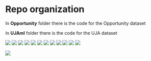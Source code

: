 # Repo organization

In **Opportunity** folder there is the code for the Opportunity dataset

In **UJAml** folder there is the code for the UJA dataset

![](https://github.com/SqrtPapere/ActivityRecognition_DeepLearning/blob/master/readme_images/presentation/2%20.tiff)
![](https://github.com/SqrtPapere/ActivityRecognition_DeepLearning/blob/master/readme_images/presentation/2%20.tiff)
![](https://github.com/SqrtPapere/ActivityRecognition_DeepLearning/blob/master/readme_images/presentation/2%20.tiff)
![](https://github.com/SqrtPapere/ActivityRecognition_DeepLearning/blob/master/readme_images/presentation/2%20.tiff)
![](https://github.com/SqrtPapere/ActivityRecognition_DeepLearning/blob/master/readme_images/presentation/2%20.tiff)
![](https://github.com/SqrtPapere/ActivityRecognition_DeepLearning/blob/master/readme_images/presentation/2%20.tiff)
![](https://github.com/SqrtPapere/ActivityRecognition_DeepLearning/blob/master/readme_images/presentation/2%20.tiff)
![](https://github.com/SqrtPapere/ActivityRecognition_DeepLearning/blob/master/readme_images/presentation/2%20.tiff)
![](https://github.com/SqrtPapere/ActivityRecognition_DeepLearning/blob/master/readme_images/presentation/2%20.tiff)
![](https://github.com/SqrtPapere/ActivityRecognition_DeepLearning/blob/master/readme_images/presentation/2%20.tiff)
![](https://github.com/SqrtPapere/ActivityRecognition_DeepLearning/blob/master/readme_images/presentation/2%20.tiff)
![](https://github.com/SqrtPapere/ActivityRecognition_DeepLearning/blob/master/readme_images/presentation/2%20.tiff)

![](https://github.com/SqrtPapere/ActivityRecognition_DeepLearning/blob/master/readme_images/presentation/2%20.tiff)
